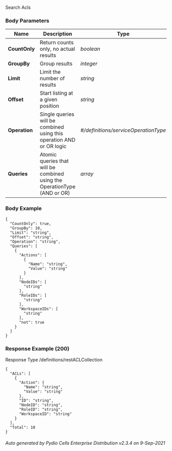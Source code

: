 






 
Search Acls  


### Body Parameters

Name | Description | Type | Required
---|---|---|---
**CountOnly** | Return counts only, no actual results | _boolean_ |   
**GroupBy** | Group results | _integer_ |   
**Limit** | Limit the number of results | _string_ |   
**Offset** | Start listing at a given position | _string_ |   
**Operation** | Single queries will be combined using this operation AND or OR logic | _#/definitions/serviceOperationType_ |   
**Queries** | Atomic queries that will be combined using the OperationType (AND or OR) | _array_ |   


### Body Example
```
{
  "CountOnly": true,
  "GroupBy": 10,
  "Limit": "string",
  "Offset": "string",
  "Operation": "string",
  "Queries": [
    {
      "Actions": [
        {
          "Name": "string",
          "Value": "string"
        }
      ],
      "NodeIDs": [
        "string"
      ],
      "RoleIDs": [
        "string"
      ],
      "WorkspaceIDs": [
        "string"
      ],
      "not": true
    }
  ]
}
```






### Response Example (200)
Response Type /definitions/restACLCollection

```
{
  "ACLs": [
    {
      "Action": {
        "Name": "string",
        "Value": "string"
      },
      "ID": "string",
      "NodeID": "string",
      "RoleID": "string",
      "WorkspaceID": "string"
    }
  ],
  "Total": 10
}
```




###### Auto generated by Pydio Cells Enterprise Distribution v2.3.4 on 9-Sep-2021
